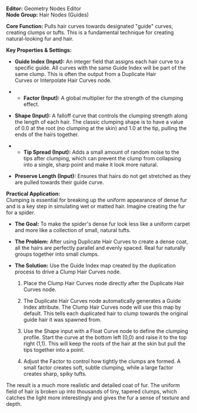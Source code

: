 **Editor:** Geometry Nodes Editor  
**Node Group:** Hair Nodes (Guides)

**Core Function:** Pulls hair curves towards designated "guide" curves, creating clumps or tufts. This is a fundamental technique for creating natural-looking fur and hair.

**Key Properties & Settings:**

- **Guide Index (Input):** An integer field that assigns each hair curve to a specific guide. All curves with the same Guide Index will be part of the same clump. This is often the output from a Duplicate Hair Curves or Interpolate Hair Curves node.
    
- - **Factor (Input):** A global multiplier for the strength of the clumping effect.
        
- **Shape (Input):** A falloff curve that controls the clumping strength along the length of each hair. The classic clumping shape is to have a value of 0.0 at the root (no clumping at the skin) and 1.0 at the tip, pulling the ends of the hairs together.
    
- - **Tip Spread (Input):** Adds a small amount of random noise to the tips after clumping, which can prevent the clump from collapsing into a single, sharp point and make it look more natural.
        
- **Preserve Length (Input):** Ensures that hairs do not get stretched as they are pulled towards their guide curve.
    

**Practical Application:**  
Clumping is essential for breaking up the uniform appearance of dense fur and is a key step in simulating wet or matted hair. Imagine creating the fur for a spider.

- **The Goal:** To make the spider's dense fur look less like a uniform carpet and more like a collection of small, natural tufts.
    
- **The Problem:** After using Duplicate Hair Curves to create a dense coat, all the hairs are perfectly parallel and evenly spaced. Real fur naturally groups together into small clumps.
    
- **The Solution:** Use the Guide Index map created by the duplication process to drive a Clump Hair Curves node.
    
    1. Place the Clump Hair Curves node directly after the Duplicate Hair Curves node.
        
    2. The Duplicate Hair Curves node automatically generates a Guide Index attribute. The Clump Hair Curves node will use this map by default. This tells each duplicated hair to clump towards the original guide hair it was spawned from.
        
    3. Use the Shape input with a Float Curve node to define the clumping profile. Start the curve at the bottom left (0,0) and raise it to the top right (1,1). This will keep the roots of the hair at the skin but pull the tips together into a point.
        
    4. Adjust the Factor to control how tightly the clumps are formed. A small factor creates soft, subtle clumping, while a large factor creates sharp, spiky tufts.
        

The result is a much more realistic and detailed coat of fur. The uniform field of hair is broken up into thousands of tiny, tapered clumps, which catches the light more interestingly and gives the fur a sense of texture and depth.
